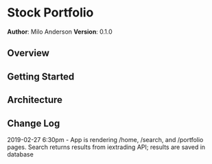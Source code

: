 # Stock Portfolio

**Author**: Milo Anderson
**Version**: 0.1.0

## Overview

## Getting Started

## Architecture

## Change Log
2019-02-27 6:30pm - App is rendering /home, /search, and /portfolio pages. Search returns results from iextrading API; results are saved in database